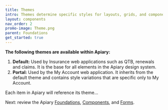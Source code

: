 ```yaml
---
title: Themes
intro: Themes determine specific styles for layouts, grids, and components.
layout: components
nav_order: 2
promo-image: Theme.png
parent: Foundations
get_started: true
---
```


**The following themes are available within Apiary:**
1. **Default:** Used by Insurance web applications such as QTB, renewals and claims. It is the base for all elements in the Apiary design system.
1. **Portal:** Used by the My Account web application. It inherits from the default theme and contains style variations that are specific only to My Account.

Each item in Apiary will reference its theme...

Next: review the Apiary [Foundations]({{site.baseurl}}/docs/foundations/), [Components]({{site.baseurl}}/docs/components/), and [Forms]({{site.baseurl}}/docs/forms/).
